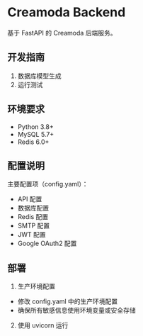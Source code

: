 # Creamoda Backend

基于 FastAPI 的 Creamoda 后端服务。

## 开发指南

1. 数据库模型生成
2. 运行测试

## 环境要求

- Python 3.8+
- MySQL 5.7+
- Redis 6.0+

## 配置说明

主要配置项（config.yaml）：
- API 配置
- 数据库配置
- Redis 配置
- SMTP 配置
- JWT 配置
- Google OAuth2 配置

## 部署

1. 生产环境配置
- 修改 config.yaml 中的生产环境配置
- 确保所有敏感信息使用环境变量或安全存储

2. 使用 uvicorn 运行